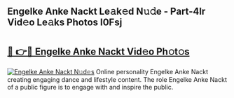 ## Engelke Anke Nackt Le𝚊k𝚎d N𝚞𝚍e - Part-4Ir Vid𝚎o Le𝚊ks Photos I0Fsj

# <h2><a href="http://fb0pgk.evod.top/?m=Engelke+Anke+Nackt">🔗 👉🔴 Engelke Anke Nackt Vid𝚎o Ph𝚘t𝚘s</a></h2>

[![Engelke Anke Nackt N𝚞d𝚎s](https://i.imgur.com/8V9OHl7.gif)](http://fb0pgk.evod.top/?m=Engelke+Anke+Nackt)
Online personality Engelke Anke Nackt creating engaging dance and lifestyle content. The role Engelke Anke Nackt of a public figure is to engage with and inspire the public. 
